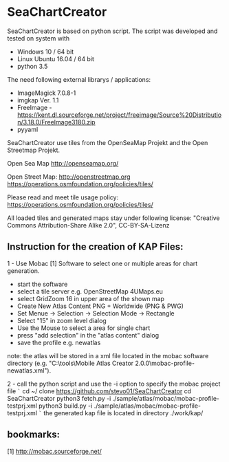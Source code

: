 # SeaChartCreator

SeaChartCreator is based on python script. The script was developed and tested on system with

* Windows 10 / 64 bit
* Linux Ubuntu 16.04 / 64 bit 
* python 3.5

The need following external librarys / applications:

* ImageMagick 7.0.8-1
* imgkap Ver. 1.1
* FreeImage - https://kent.dl.sourceforge.net/project/freeimage/Source%20Distribution/3.18.0/FreeImage3180.zip
* pyyaml

SeaChartCreator use tiles from the OpenSeaMap Projekt and the Open Streetmap Projekt.

Open Sea Map
     http://openseamap.org/

Open Street Map:
     http://openstreetmap.org
     https://operations.osmfoundation.org/policies/tiles/

Please read and meet tile usage policy: 
     https://operations.osmfoundation.org/policies/tiles/

All loaded tiles and generated maps stay under following license:
"Creative Commons Attribution-Share Alike 2.0", CC-BY-SA-Lizenz

## Instruction for the creation of KAP Files:

1 - Use Mobac [1] Software to select one or multiple areas for chart generation.

* start the software
* select a tile server e.g. OpenStreetMap 4UMaps.eu
* select GridZoom 16 in upper area of the shown map
* Create New Atlas Content PNG + Worldwide (PNG &amp; PWG)
* Set Menue -> Selection -> Selection Mode -> Rectangle
* Select "15" in zoom level dialog
* Use the Mouse to select a area for single chart
* press "add selection" in the "atlas content" dialog
* save the profile e.g. newatlas 

note: the atlas will be stored in a xml file located in the mobac software directory (e.g. "C:\tools\Mobile Atlas Creator 2.0.0\mobac-profile-newatlas.xml"). 

2 - call the python script and use the -i option to specify the mobac project file
`` ` ``
  cd ~/
  clone https://github.com/stevo01/SeaChartCreator
  cd SeaChartCreator
  python3 fetch.py -i ./sample/atlas/mobac/mobac-profile-testprj.xml 
  python3 build.py -i ./sample/atlas/mobac/mobac-profile-testprj.xml 
`` ` ``
the generated kap file is located in directory ./work/kap/

## bookmarks:

[1] http://mobac.sourceforge.net/

